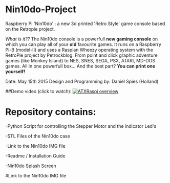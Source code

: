 # Nin10do-Project
Raspberry Pi 'Nin10do' : a new 3d printed 'Retro Style' game console based on the Retropie project.

*What is it??*
The Nin10do console is a powerfull **new gaming console** on which you can play all of your **old** favourite games.
It runs on a Raspberry Pi-B (model-II) and uses a Raspian Wheezy operating system with the RetroPie project by Petrockblog.
From point and click graphic adventure games (like Monkey Island) to NES, SNES, SEGA, PSX, ATARI, MD-DOS games. All in one powerfull box... And the best part? **You can print one yourself!**

Date: May 15th 2015
Design and Programming by: Daniël Spies (Holland)

##Demo video (click to watch):
[![ATXRaspi overview](https://cdn.hackaday.io/images/4456221424385193377.JPG)](https://www.youtube.com/watch?v=w9JHOLfwq7k)

# Repository contains:

-Python Script for controlling the Stepper Motor and the indicator Led's

-STL Files of the Nin10do case

-Link to the Nin10do IMG file

-Readme / Installation Guide

-Nin10do Splash Screen


#Link to the Nin10do IMG file
